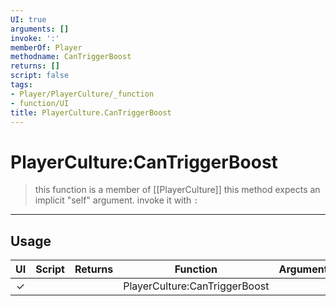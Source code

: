 ```yaml
---
UI: true
arguments: []
invoke: ':'
memberOf: Player
methodname: CanTriggerBoost
returns: []
script: false
tags:
- Player/PlayerCulture/_function
- function/UI
title: PlayerCulture.CanTriggerBoost
---
```

# PlayerCulture:CanTriggerBoost
> this function is a member of [[PlayerCulture]]
> this method expects an implicit "self" argument. invoke it with `:`
-----
## Usage
|  UI | Script | Returns | Function | Arguments |
|:---:|:------:|-------:|:--------:|:---------|
|✓| ||PlayerCulture:CanTriggerBoost||
